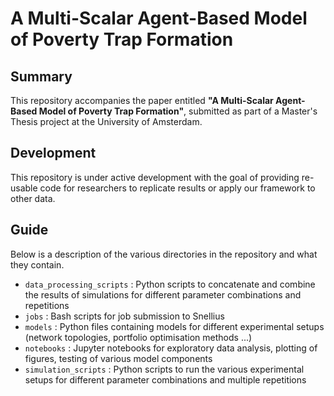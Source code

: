 
# A Multi-Scalar Agent-Based Model of Poverty Trap Formation

## Summary

This repository accompanies the paper entitled **"A Multi-Scalar Agent-Based Model of Poverty Trap Formation"**, submitted as part of a Master's Thesis project at the University of Amsterdam.

## Development

This repository is under active development with the goal of providing re-usable code for researchers to replicate results or apply our framework to other data.

## Guide
Below is a description of the various directories in the repository and what they contain.

- `data_processing_scripts` : Python scripts to concatenate and combine the results of simulations for different parameter combinations and repetitions
- `jobs` : Bash scripts for job submission to Snellius
- `models` : Python files containing models for different experimental setups (network topologies, portfolio optimisation methods ...)
- `notebooks` : Jupyter notebooks for exploratory data analysis, plotting of figures, testing of various model components
- `simulation_scripts` : Python scripts to run the various experimental setups for different parameter combinations and multiple repetitions
